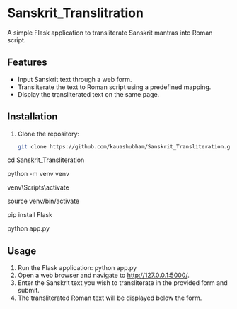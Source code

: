 # Sanskrit_Translitration

A simple Flask application to transliterate Sanskrit mantras into Roman script.

## Features

- Input Sanskrit text through a web form.
- Transliterate the text to Roman script using a predefined mapping.
- Display the transliterated text on the same page.

## Installation

1. Clone the repository:
   ```bash
   git clone https://github.com/kauashubham/Sanskrit_Transliteration.git

cd Sanskrit_Transliteration


python -m venv venv


venv\Scripts\activate


source venv/bin/activate


pip install Flask


python app.py


## Usage
1. Run the Flask application:
      python app.py
2. Open a web browser and navigate to http://127.0.0.1:5000/.
3. Enter the Sanskrit text you wish to transliterate in the provided form and submit.
4. The transliterated Roman text will be displayed below the form.
